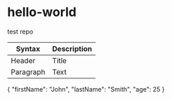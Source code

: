 # hello-world
test repo

| Syntax | Description |
| ----------- | ----------- |
| Header | Title |
| Paragraph | Text |

{
  "firstName": "John",
  "lastName": "Smith",
  "age": 25
}
